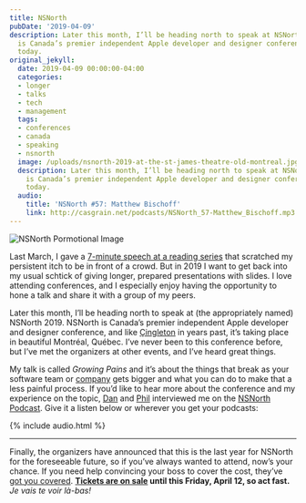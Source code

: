 ```yaml
---
title: NSNorth
pubDate: '2019-04-09'
description: Later this month, I’ll be heading north to speak at NSNorth 2019. NSNorth
  is Canada’s premier independent Apple developer and designer conference. Get tickets
  today.
original_jekyll:
  date: 2019-04-09 00:00:00-04:00
  categories:
  - longer
  - talks
  - tech
  - management
  tags:
  - conferences
  - canada
  - speaking
  - nsnorth
  image: /uploads/nsnorth-2019-at-the-st-james-theatre-old-montreal.jpg
  description: Later this month, I’ll be heading north to speak at NSNorth 2019. NSNorth
    is Canada’s premier independent Apple developer and designer conference. Get tickets
    today.
  audio:
    title: 'NSNorth #57: Matthew Bischoff'
    link: http://casgrain.net/podcasts/NSNorth_57-Matthew_Bischoff.mp3
---
```


![NSNorth Pormotional Image](/uploads/nsnorth-2019-at-the-st-james-theatre-old-montreal.jpg)

Last March, I gave a [7-minute speech at a reading series](https://matthewbischoff.com/culture-rot/) that scratched my persistent itch to be in front of a crowd. But in 2019 I want to get back into my usual schtick of giving longer, prepared presentations with slides. I love attending conferences, and I especially enjoy having the opportunity to hone a talk and share it with a group of my peers.

Later this month, I’ll be heading north to speak at (the appropriately named) NSNorth 2019. NSNorth is Canada’s premier independent Apple developer and designer conference, and like [Çingleton](http://cingleton.com) in years past, it’s taking place in beautiful Montréal, Québec. I’ve never been to this conference before, but I’ve met the organizers at other events, and I’ve heard great things.

My talk is called _Growing Pains_ and it’s about the things that break as your software team or [company](https://lickability.com) gets bigger and what you can do to make that a less painful process. If you’d like to hear more about the conference and my experience on the topic, [Dan](https://twitter.com/_danbyers) and [Phil](https://twitter.com/philippec) interviewed me on the [NSNorth Podcast](https://itunes.apple.com/us/podcast/the-nsnorth-podcast/id599959952?mt=2). Give it a listen below or wherever you get your podcasts:

{% include audio.html %}

<hr>

Finally, the organizers have announced that this is the last year for NSNorth for the foreseeable future, so if you’ve always wanted to attend, now’s your chance. If you need help convincing your boss to cover the cost, they’ve [got you covered](https://nsnorth.ca/convince-your-boss.pdf). **[Tickets are on sale](https://tickets.nsnorth.ca) until this Friday, April 12, so act fast.** _Je vais te voir là-bas!_
